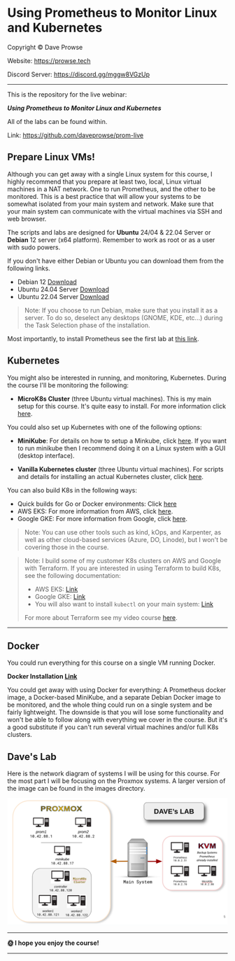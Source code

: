 # Using Prometheus to Monitor Linux and Kubernetes

Copyright © Dave Prowse

Website: https://prowse.tech

Discord Server: https://discord.gg/mggw8VGzUp

---

This is the repository for the live webinar:

***Using Prometheus to Monitor Linux and Kubernetes***

All of the labs can be found within.

Link: https://github.com/daveprowse/prom-live

## Prepare Linux VMs!

Although you can get away with a single Linux system for this course, I highly recommend that you prepare at least two, local, Linux virtual machines in a NAT network. One to run Prometheus, and the other to be monitored. This is a best practice that will allow your systems to be somewhat isolated from your main system and network. Make sure that your main system can communicate with the virtual machines via SSH and web browser.

The scripts and labs are designed for **Ubuntu** 24/04 & 22.04 Server or **Debian** 12 server (x64 platform). Remember to work as root or as a user with sudo powers.

If you don't have either Debian or Ubuntu you can download them from the following links.

- Debian 12 [Download](https://www.debian.org/download)
- Ubuntu 24.04 Server [Download](https://releases.ubuntu.com/24.04/)
- Ubuntu 22.04 Server [Download](https://releases.ubuntu.com/jammy/ubuntu-22.04.4-live-server-amd64.iso)

> Note: If you choose to run Debian, make sure that you install it as a server. To do so, deselect any desktops (GNOME, KDE, etc...) during the Task Selection phase of the installation.

Most importantly, to install Prometheus see the first lab at [this link](./labs/lab-01/README.md).

## Kubernetes

You might also be interested in running, and monitoring, Kubernetes. During the course I'll be monitoring the following:

- **MicroK8s Cluster** (three Ubuntu virtual machines). This is my main setup for this course. It's quite easy to install. For more information click [here](./z-more-info/microk8s/microk8s-notes.md).

You could also set up Kubernetes with one of the following options:

- **MiniKube**: For details on how to setup a Minkube, click [here](./z-more-info/minikube/minikube-install.md). If you want to run minikube then I recommend doing it on a Linux system with a GUI (desktop interface).

- **Vanilla Kubernetes cluster** (three Ubuntu virtual machines). For scripts and details for installing an actual Kubernetes cluster, click [here](./z-more-info/k8s-scripts/README.md).

You can also build K8s in the following ways:

- Quick builds for Go or Docker environments: Click [here](https://github.com/kubernetes/kubernetes)
- AWS EKS: For more information from AWS, click [here](https://aws.amazon.com/eks/).
- Google GKE: For more information from Google, click [here](https://cloud.google.com/kubernetes-engine).

> Note: You can use other tools such as kind, kOps, and Karpenter, as well as other cloud-based services (Azure, DO, Linode), but I won't be covering those in the course.

> Note: I build some of my customer K8s clusters on AWS and Google with Terraform. If you are interested in using Terraform to build K8s, see the following documentation:
> - AWS EKS: [Link](https://registry.terraform.io/providers/hashicorp/aws/latest/docs/resources/eks_cluster) 
> - Google GKE: [Link](https://registry.terraform.io/providers/hashicorp/google/latest/docs/guides/using_gke_with_terraform)
> - You will also want to install `kubectl` on your main system: [Link](https://kubernetes.io/docs/tasks/tools/install-kubectl-linux/)
>
> For more about Terraform see my video course [here](https://learning.oreilly.com/videos/hashicorp-certified-terraform/9780138195366/).

---

## Docker

You could run everything for this course on a single VM running Docker.

**Docker Installation [Link](https://docs.docker.com/engine/install/)**

You could get away with using Docker for everything: A Prometheus docker image, a Docker-based MiniKube, and a separate Debian Docker image to be monitored, and the whole thing could run on a single system and be fairly lightweight. The downside is that you will lose some functionality and won't be able to follow along with everything we cover in the course. But it's a good substitute if you can't run several virtual machines and/or full K8s clusters.

## Dave's Lab

Here is the network diagram of systems I will be using for this course. For the most part I will be focusing on the Proxmox systems. A larger version of the image can be found in the images directory. 

![Lab Setup](./images/prom-map2.png)

---

**🌞 I hope you enjoy the course!**

---
